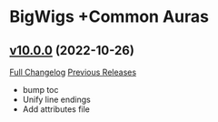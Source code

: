# BigWigs +Common Auras

## [v10.0.0](https://github.com/BigWigsMods/BigWigs_CommonAuras/tree/v10.0.0) (2022-10-26)
[Full Changelog](https://github.com/BigWigsMods/BigWigs_CommonAuras/compare/v9.2.1...v10.0.0) [Previous Releases](https://github.com/BigWigsMods/BigWigs_CommonAuras/releases)

- bump toc  
- Unify line endings  
- Add attributes file  
